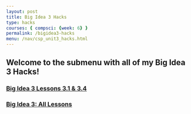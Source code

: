 ```yaml
---
layout: post
title: Big Idea 3 Hacks
type: hacks
courses: { compsci: {week: 6} }
permalink: /bigidea3-hacks
menu: /nav/csp_unit3_hacks.html
---
```


## Welcome to the submenu with all of my Big Idea 3 Hacks!

### [Big Idea 3 Lessons 3.1 & 3.4](https://maryamabdul-aziz.github.io/maryam_2025//csp/big-idea/p1/fundamentals)

### [Big Idea 3: All Lessons](https://nighthawkcoders.github.io/portfolio_2025/csp/big-idea/p4/fundamentals)